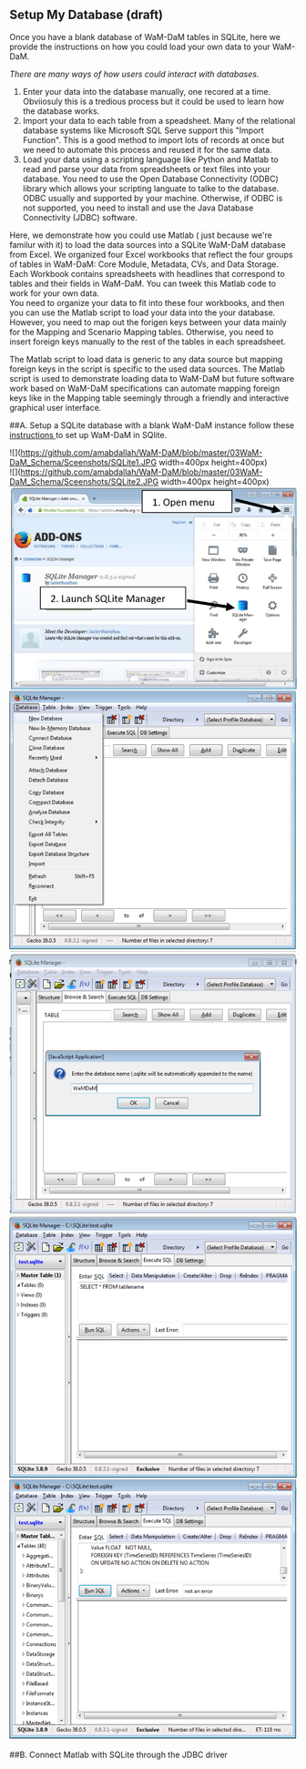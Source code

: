 ## Setup My Database (draft)

Once you have a blank database of WaM-DaM tables in SQLite, here we provide the instructions on how you could load your own data to your WaM-DaM. 

*There are many ways of how users could interact with databases.*    
1. Enter your data into the database manually, one recored at a time. Obviiosuly this is a tredious process but it could be used to learn how the database works.   
2. Import your data to each table from a speadsheet. Many of the relational database systems like Microsoft SQL Serve support this "Import Function". This is a good method to import lots of records at once but we need to automate this process and reused it for the same data.    
3. Load your data using a scripting language like Python and Matlab to read and parse your data from spreadsheets or text files into your database. You need to use the Open Database Connectivity (ODBC) library which allows your scripting languate to talke to the database. ODBC usually and supported by your machine. Otherwise, if ODBC is not supported, you need to install and use the Java Database Connectivity (JDBC) software.     
  
Here, we demonstrate how you could use Matlab ( just because we're familur with it) to load the data sources into a SQLite WaM-DaM database from Excel. We organized four Excel workbooks that reflect the four groups of tables in WaM-DaM: Core Module, Metadata, CVs, and Data Storage. Each Workbook contains spreadsheets with headlines that correspond to tables and their fields in WaM-DaM. You can tweek this Matlab code to work for your own data.   
You need to organize your data to fit into these four workbooks, and then you can use the Matlab script to load your data into the your database. However, you need to map out the forigen keys between your data mainly for the Mapping and Scenario Mapping tables. Otherwise, you need to insert foreign keys manually to the rest of the tables in each spreadsheet. 

The Matlab script to load data is generic to any data source but mapping foreign keys in the script is specific to the used data sources. The Matlab script is used to demonstrate loading data to WaM-DaM but future software work based on WaM-DaM specifications can automate mapping foreign keys like in the Mapping table seemingly through a friendly and interactive graphical user interface.

##A. Setup a SQLite database with a blank WaM-DaM instance
follow these <a href="https://github.com/amabdallah/WaM-DaM/blob/master/02UseCases/Populated_Database/SQLite_Instructions.md
" target="_blank"> instructions </a> to set up WaM-DaM in SQlite.    

![](https://github.com/amabdallah/WaM-DaM/blob/master/03WaM-DaM_Schema/Sceenshots/SQLite1.JPG width=400px height=400px)   
![](https://github.com/amabdallah/WaM-DaM/blob/master/03WaM-DaM_Schema/Sceenshots/SQLite2.JPG width=400px height=400px)   
![](https://github.com/amabdallah/WaM-DaM/blob/master/03WaM-DaM_Schema/Sceenshots/SQLite3.JPG)   
![](https://github.com/amabdallah/WaM-DaM/blob/master/03WaM-DaM_Schema/Sceenshots/SQLite4.png)   
![](https://github.com/amabdallah/WaM-DaM/blob/master/03WaM-DaM_Schema/Sceenshots/SQLite5.png)   
![](https://github.com/amabdallah/WaM-DaM/blob/master/03WaM-DaM_Schema/Sceenshots/SQLite6.png)
![](https://github.com/amabdallah/WaM-DaM/blob/master/03WaM-DaM_Schema/Sceenshots/SQLite7.png)

##B. Connect Matlab with SQLite through the JDBC driver 







